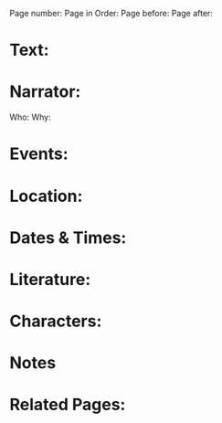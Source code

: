 Page number:
Page in Order:
Page before:
Page after:

# Text:

# Narrator:
Who:
Why:

# Events:

# Location:

# Dates & Times:

# Literature:

# Characters:

# Notes

# Related Pages:

